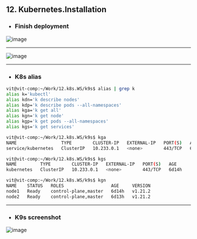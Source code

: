 ## 12. Kubernetes.Installation

+ ### Finish deployment
![image](https://raw.githubusercontent.com/astarosh87/sa.it-academy.by/md-sa2-17-21/vsinyavski/12.Kubernetes.installation/Dashboard_kube_system_signin.png)

---

![image](https://raw.githubusercontent.com/astarosh87/sa.it-academy.by/md-sa2-17-21/vsinyavski/12.Kubernetes.installation/Dashboard_kube_system_login_with_token.png)

---

+ ### K8s alias

```bash
vit@vit-comp:~/Work/12.k8s.WS/k9s$ alias | grep k
alias k='kubectl'
alias kdn='k describe nodes'
alias kdp='k describe pods --all-namespaces'
alias kga='k get all'
alias kgn='k get node'
alias kgp='k get pods --all-namespaces'
alias kgs='k get services'

vit@vit-comp:~/Work/12.k8s.WS/k9s$ kga
NAME                 TYPE        CLUSTER-IP   EXTERNAL-IP   PORT(S)   AGE
service/kubernetes   ClusterIP   10.233.0.1   <none>        443/TCP   6d14h

vit@vit-comp:~/Work/12.k8s.WS/k9s$ kgs
NAME         TYPE        CLUSTER-IP   EXTERNAL-IP   PORT(S)   AGE
kubernetes   ClusterIP   10.233.0.1   <none>        443/TCP   6d14h

vit@vit-comp:~/Work/12.k8s.WS/k9s$ kgn
NAME    STATUS   ROLES                  AGE     VERSION
node1   Ready    control-plane,master   6d14h   v1.21.2
node2   Ready    control-plane,master   6d13h   v1.21.2
```
---

+ ### K9s screenshot
![image](https://raw.githubusercontent.com/astarosh87/sa.it-academy.by/md-sa2-17-21/vsinyavski/12.Kubernetes.installation/K9s_Workshop.png)
